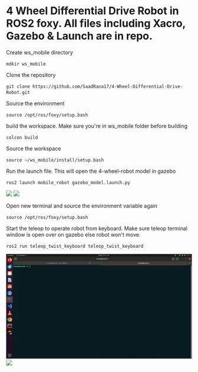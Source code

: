 # 4 Wheel Differential Drive Robot in ROS2 foxy. All files including Xacro, Gazebo & Launch are in repo.

Create ws_mobile directory
```
mdkir ws_mobile
```

Clone the repository
```
git clone https://github.com/SaadRana17/4-Wheel-Differential-Drive-Robot.git

```


Source the environment
```
source /opt/ros/foxy/setup.bash

```

build the workspace. Make sure you're in ws_mobile folder before building
```
colcon build

```

Source the workspace
```
source ~/ws_mobile/install/setup.bash

```

Run the launch file. This will open the 4-wheel-robot model in gazebo
```
ros2 launch mobile_robot gazebo_model.launch.py

```
![](https://github.com/SaadRana17/4-Wheel-Differential-Drive-Robot/blob/main/1_ws.gif)
![](https://github.com/SaadRana17/4-Wheel-Differential-Drive-Robot/blob/main/2_ws.gif)

Open new terminal and source the environment variable again
```
source /opt/ros/foxy/setup.bash

```

Start the teleop to operate robot from keyboard. Make sure teleop terminal window is open over on gazebo else robot won't move.
```
ros2 run teleop_twist_keyboard teleop_twist_keyboard

```

![](https://github.com/SaadRana17/4-Wheel-Differential-Drive-Robot/blob/main/3_ws.gif)
![](https://github.com/SaadRana17/4-Wheel-Differential-Drive-Robot/blob/main/4_ws.gif)


